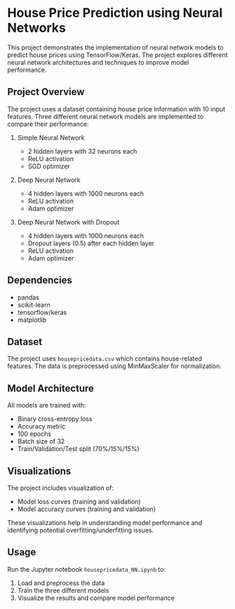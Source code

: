 # House Price Prediction using Neural Networks

This project demonstrates the implementation of neural network models to predict house prices using TensorFlow/Keras. The project explores different neural network architectures and techniques to improve model performance.

## Project Overview

The project uses a dataset containing house price information with 10 input features. Three different neural network models are implemented to compare their performance:

1. Simple Neural Network
   - 2 hidden layers with 32 neurons each
   - ReLU activation
   - SGD optimizer

2. Deep Neural Network
   - 4 hidden layers with 1000 neurons each
   - ReLU activation
   - Adam optimizer

3. Deep Neural Network with Dropout
   - 4 hidden layers with 1000 neurons each
   - Dropout layers (0.5) after each hidden layer
   - ReLU activation
   - Adam optimizer

## Dependencies

- pandas
- scikit-learn
- tensorflow/keras
- matplotlib

## Dataset

The project uses `housepricedata.csv` which contains house-related features. The data is preprocessed using MinMaxScaler for normalization.

## Model Architecture

All models are trained with:

- Binary cross-entropy loss
- Accuracy metric
- 100 epochs
- Batch size of 32
- Train/Validation/Test split (70%/15%/15%)

## Visualizations

The project includes visualization of:

- Model loss curves (training and validation)
- Model accuracy curves (training and validation)

These visualizations help in understanding model performance and identifying potential overfitting/underfitting issues.

## Usage

Run the Jupyter notebook `housepricedata_NN.ipynb` to:

1. Load and preprocess the data
2. Train the three different models
3. Visualize the results and compare model performance
